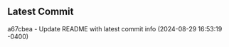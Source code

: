 
## Latest Commit
a67cbea - Update README with latest commit info (2024-08-29 16:53:19 -0400) <Yunxi-Zhou>
